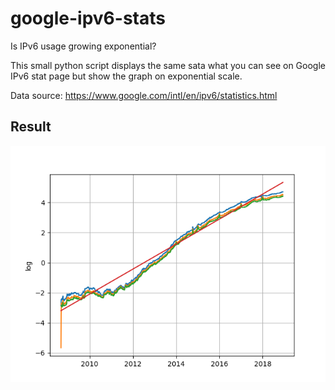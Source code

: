 # google-ipv6-stats

Is IPv6 usage growing exponential?

This small python script displays the same sata what you can see on Google IPv6 stat page but show the graph on exponential scale.

Data source: https://www.google.com/intl/en/ipv6/statistics.html

## Result

![Result](https://raw.githubusercontent.com/atommaki/google-ipv6-stats/master/results/results.png)

